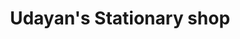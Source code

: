 ---
title: "Udayan's Stationary shop"
url: /pathanamthitta/udayans-stationary-shop/
shop: Schreibwaren
---